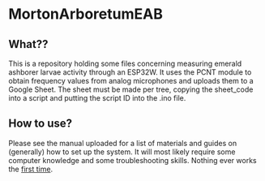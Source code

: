 # MortonArboretumEAB
## What??
This is a repository holding some files concerning measuring emerald ashborer larvae activity through an ESP32W. It uses the PCNT module to obtain
frequency values from analog microphones and uploads them to a Google Sheet. The sheet must be made per tree, copying the sheet_code into a script
and putting the script ID into the .ino file.

## How to use?
Please see the manual uploaded for a list of materials and guides on (generally) how to set up the system. It will most likely require some computer
knowledge and some troubleshooting skills. Nothing ever works the [first time](https://www.google.com/url?sa=i&url=https%3A%2F%2Ftenor.com%2Fview%2Ffirst-time-meme-first-time-the-ballad-of-buster-scruggs-gif-24656975&psig=AOvVaw3LoR6dmk8zR83gH1e7-bCj&ust=1683223444742000&source=images&cd=vfe&ved=0CBAQjRxqFwoTCKDrxZDe2f4CFQAAAAAdAAAAABAD).
